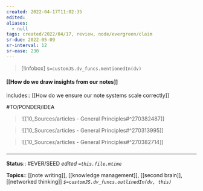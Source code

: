 ```yaml
---
created: 2022-04-17T11:02:35 
edited: 
aliases:
  - null
tags: created/2022/04/17, review, node/evergreen/claim
sr-due: 2022-05-09
sr-interval: 12
sr-ease: 230
---
```

> [!infobox]
`$=customJS.dv_funcs.mentionedIn(dv)`

#### [[How do we draw insights from our notes]]

includes:: [[How do we ensure our note systems scale correctly]]

#TO/PONDER/IDEA 
> ![[10_Sources/articles - General Principles#^270382487]]


> ![[10_Sources/articles - General Principles#^270313995]]

> ![[10_Sources/articles - General Principles#^270382714]]



### <hr class="footnote"/>

**Status**:: #EVER/SEED 
*edited `=this.file.mtime`*

**Topics**:: [[note writing]], [[knowledge management]], [[second brain]], [[networked thinking]]
*`$=customJS.dv_funcs.outlinedIn(dv, this)`*
